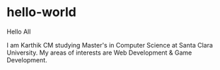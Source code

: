 # hello-world

Hello All

I am Karthik CM studying Master's in Computer Science at Santa Clara University.
My areas of interests are Web Development & Game Development.
